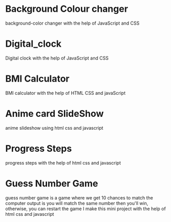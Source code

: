 # Background Colour changer
background-color changer with the help of JavaScript and CSS
# Digital_clock
Digital clock with the help of JavaScript and CSS
# BMI Calculator
BMI calculator with the help of HTML CSS and javaScript
# Anime card SlideShow
anime slideshow using html css and javascript
# Progress Steps
progress steps with the help of html css and javascript
# Guess Number Game
guess number game is a game where we get 10 chances to match the computer output is you will match the same number then you'll win, otherwise, you can restart the game I make this mini project with the help of html css and javascript
